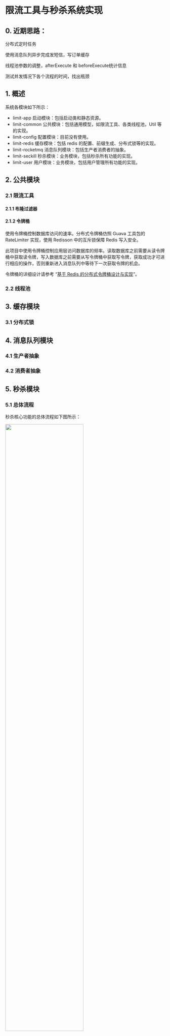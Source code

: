 # 限流工具与秒杀系统实现

## 0. 近期思路：

分布式定时任务

使用消息队列异步完成发短信，写订单缓存

线程池参数的调整，afterExecute 和 beforeExecute统计信息

测试并发情况下各个流程的时间，找出瓶颈

## 1. 概述

系统各模块如下所示：

* limit-app 启动模块：包括启动类和静态资源。
* limit-common 公共模块：包括通用模型，如限流工具、各类线程池，Util 等的实现。
* limit-config 配置模块：目前没有使用。
* limit-redis 缓存模块：包括 redis 的配置、前缀生成、分布式锁等的实现。
* limit-rocketmq 消息队列模块：包括生产者消费者的抽象。
* limit-seckill 秒杀模块：业务模块，包括秒杀所有功能的实现。
* limit-user 用户模块：业务模块，包括用户管理所有功能的实现。

## 2. 公共模块

### 2.1 限流工具

#### 2.1.1 布隆过滤器


#### 2.1.2 令牌桶

使用令牌桶控制数据库访问的速率。分布式令牌桶仿照 Guava 工具包的 RateLimiter 实现，使用 Redisson 中的互斥锁保障 Redis 写入安全。

此项目中使用令牌桶控制应用层访问数据库的频率。读取数据库之前需要从读令牌桶中获取读令牌，写入数据库之前需要从写令牌桶中获取写令牌，获取成功才可进行相应的操作，否则重新进入消息队列中等待下一次获取令牌的机会。

令牌桶的详细设计请参考 “[基于 Redis 的分布式令牌桶设计与实现](https://blog.csdn.net/Victorgcx/article/details/104248819)”。


### 2.2 线程池




## 3. 缓存模块

### 3.1 分布式锁


## 4. 消息队列模块

### 4.1 生产者抽象

### 4.2 消费者抽象



## 5. 秒杀模块

### 5.1 总体流程

秒杀核心功能的总体流程如下图所示：

<img src="https://github.com/Augustvic/MiaoShaoSystem/blob/master/images/main.png" width=70% />


### 5.2 线程派发


### 5.3 缓存

#### 5.3.1 缓存预热

在秒杀开始之前，提前将秒杀商品库存加载到缓存中。

此项目中使用定时线程池每 20 分钟读取一次数据库，获取即将参加秒杀的商品库存，存入缓存中。

#### 5.3.2 缓存击穿

在缓存失效（或缓存过期）的情况下，大并发请求缓存中没有但数据库中有的数据。大量请求到达数据库，引起数据库压力瞬间增大。

使用互斥锁限制访问数据库请求。缓存失效的时候，线程先去获取锁，获取到锁的线程请求数据库数据，没有得到锁的继续不断重试并检查缓存中是否有了该数据。读取数据库的线程将数据加入到缓存后释放锁。

项目中使用 Redis 实现的互斥锁来避免缓存击穿的功能点主要包括：

* “预减库存”之前判断库存是否已加载到缓存中，如果未加载，线程请求互斥锁。请求成功的线程访问数据库，将秒杀商品库存加载到缓存中，其他请求在此过程中自旋等待。此模块共设置互斥锁 100 个，对同一商品而言只会有一个线程访问数据库获得库存。

#### 5.3.3 订单缓存

使用了消息队列的下单操作是异步的，前端将不断轮询秒杀结果。将订单写入数据库之后，需要再将订单存入缓存中，以便轮询时能及时查询到订单状态和订单信息，并将其反馈给用户。

此模块使用 Redis 的 hash 数据结构保存用户的秒杀订单，用户的 ID 作为键，单个商品的 id 作为 hash 结构的 key，订单详情作为 hash 结构的 value。


### 5.4 消息队列



### 5.5 其它

#### 5.5.1 避免超卖

1. 减库存的 sql 语句中判断库存大于 0 时才执行减库存操作。

2. 数据库秒杀订单表的（用户，商品）联合字段加唯一索引。

3. 执行 “减库存 下订单 写入秒杀订单” 事务前，设置 Redis 互斥锁，将并行请求串行化，只有获取到互斥锁的线程才能开启事务。此方法属于悲观锁操作。

4. 为秒杀操作添加版本号。在减库存之前，先检查版本号是否被改变，如果未被改变才能执行。此方法属于乐观锁操作。

此秒杀模块使用前三种方法避免超卖。

#### 5.5.2 验证码

用户点击购买按钮之前需要输入图片验证码，分散用户请求。将验证码结果存于缓存中，验证通过开始秒杀流程，验证失败则继续验证。

#### 5.5.3 秒杀地址隐藏

为每一次秒杀生成随机的秒杀地址，将地址存入缓存中，执行秒杀核心流程之前，验证地址是否正确，地址如果正确则继续后面的流程。

## 6. 用户模块

### 6.1 用户会话

使用 Redis 中的 hash 数据结构缓存用户的基本信息和会话信息。读写单个用户信息不会出现高并发环境，所以此模块对 redis 的读写不需要加互斥锁。

以最后一次登录时间开始算起，五分钟之后，会话将会过期，用户需要重新登陆。

> Session是在服务端保存的一个数据结构，用来跟踪用户的状态，这个数据可以保存在集群、数据库、文件中；Cookie是客户端保存用户信息的一种机制，用来记录用户的一些信息，也是实现 Session 的一种方式。

### 6.2 缓存

#### 6.2.1 缓存淘汰还是修改？

朴素类型的数据，直接 set 修改后的值即可；对于对象类型或者文本类型，修改缓存 value 的成本较高，需要反序列化和序列化，直接淘汰缓存更好。

在少数场景下选择修改缓存效率较高，但是修改缓存可能会出现以下并发问题：

（1）线程 1 先操作数据库，线程 2 后操作数据库

（2）线程 2 先 set 了缓存，线程 1 后 set 了缓存

将会导致，数据库与缓存之间的数据不一致。所以通常情况下选择淘汰缓存，因为最多额外增加一次 cache miss，成本忽略不计。

但此处客户端对于单个用户信息的访问不存在高并发读取的情况，所以选择**修改缓存**即可。

#### 6.2.2 缓存与数据库一致性

通常情况下建议先操作数据库再操作缓存。

此处客户端对于单个用户信息的访问不存在高并发读取的情况，可先修改缓存，保证客户端即刻就能读取到最新信息，然后再写入数据库。


### 6.3 访问限制及黑名单

用户请求秒杀地址前过滤访问请求，将用户访问次数存入缓存中。

此方案也是用来避免缓存穿透的有效手段，用户通过恶意请求数据库中没有的数据来攻击系统时也将受到限制。

设置当单个用户 5 秒内请求 5 次，即将该用户加入黑名单。黑名单由布隆过滤器实现。在固定时间内，直接拒绝黑名单用户的访问请求，并提示用户“已被加入黑名单”。


## 7. 数据库

数据库表设计详见 "[miaoshadb](https://github.com/Augustvic/MiaoShaoSystem/blob/master/images/db.md)"

#### 7.1 索引与查询优化

项目相关 sql 语句的索引创建及查询优化详见博客 [索引与查询性能优化](https://blog.csdn.net/Victorgcx/article/details/102595580)。

